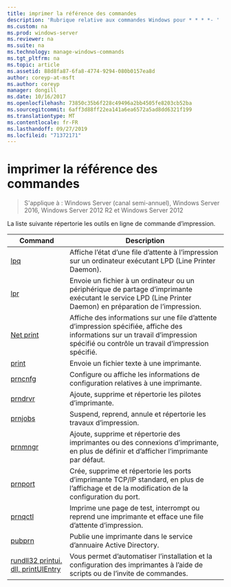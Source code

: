 ```yaml
---
title: imprimer la référence des commandes
description: 'Rubrique relative aux commandes Windows pour * * * *- '
ms.custom: na
ms.prod: windows-server
ms.reviewer: na
ms.suite: na
ms.technology: manage-windows-commands
ms.tgt_pltfrm: na
ms.topic: article
ms.assetid: 88d8fa87-6fa8-4774-9294-080b0157ea8d
author: coreyp-at-msft
ms.author: coreyp
manager: dongill
ms.date: 10/16/2017
ms.openlocfilehash: 73850c35b6f228c49496a2bb4505fe8203cb52ba
ms.sourcegitcommit: 6aff3d88ff22ea141a6ea6572a5ad8dd6321f199
ms.translationtype: MT
ms.contentlocale: fr-FR
ms.lasthandoff: 09/27/2019
ms.locfileid: "71372171"
---
```

# <a name="print-command-reference"></a>imprimer la référence des commandes

>S'applique à : Windows Server (canal semi-annuel), Windows Server 2016, Windows Server 2012 R2 et Windows Server 2012

La liste suivante répertorie les outils en ligne de commande d’impression.

|                         Command                          |                                                                Description                                                                 |
|----------------------------------------------------------|--------------------------------------------------------------------------------------------------------------------------------------------|
|                       [lpq](lpq.md)                       |                           Affiche l’état d’une file d’attente à l’impression sur un ordinateur exécutant LPD (Line Printer Daemon).                            |
|                      [lpr](lpr.md)                       |      Envoie un fichier à un ordinateur ou un périphérique de partage d’imprimante exécutant le service LPD (Line Printer Daemon) en préparation de l’impression.       |
|                [Net print](net-print.md)                 | Affiche des informations sur une file d’attente d’impression spécifiée, affiche des informations sur un travail d’impression spécifié ou contrôle un travail d’impression spécifié. |
|                    [print](print.md)                     |                                                      Envoie un fichier texte à une imprimante.                                                       |
|                  [prncnfg](prncnfg.md)                   |                                     Configure ou affiche les informations de configuration relatives à une imprimante.                                      |
|                  [prndrvr](prndrvr.md)                   |                                                 Ajoute, supprime et répertorie les pilotes d’imprimante.                                                  |
|                  [prnjobs](prnjobs.md)                   |                                              Suspend, reprend, annule et répertorie les travaux d’impression.                                               |
|                  [prnmngr](prnmngr.md)                   |            Ajoute, supprime et répertorie des imprimantes ou des connexions d’imprimante, en plus de définir et d’afficher l’imprimante par défaut.            |
|                  [prnport](prnport.md)                   |           Crée, supprime et répertorie les ports d’imprimante TCP/IP standard, en plus de l’affichage et de la modification de la configuration du port.            |
|                  [prnqctl](prnqctl.md)                   |                                Imprime une page de test, interrompt ou reprend une imprimante et efface une file d’attente d’impression.                                |
|                   [pubprn](pubprn.md)                    |                                       Publie une imprimante dans le service d’annuaire Active Directory.                                       |
| [rundll32 printui. dll, printUIEntry](rundll32-printui.md) |                Vous permet d’automatiser l’installation et la configuration des imprimantes à l’aide de scripts ou de l’invite de commandes.                 |

